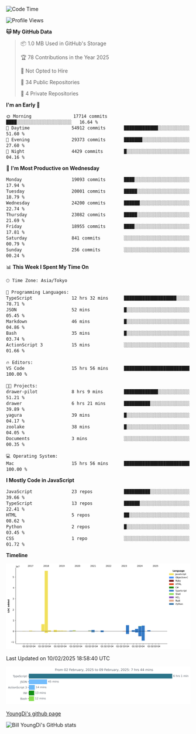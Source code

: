 <!--START_SECTION:waka-->
![Code Time](http://img.shields.io/badge/Code%20Time-1%2C172%20hrs%2016%20mins-blue)

![Profile Views](http://img.shields.io/badge/Profile%20Views-0-blue)

**🐱 My GitHub Data** 

> 📦 1.0 MB Used in GitHub's Storage 
 > 
> 🏆 78 Contributions in the Year 2025
 > 
> 🚫 Not Opted to Hire
 > 
> 📜 34 Public Repositories 
 > 
> 🔑 4 Private Repositories 
 > 
**I'm an Early 🐤** 

```text
🌞 Morning                17714 commits       ████░░░░░░░░░░░░░░░░░░░░░   16.64 % 
🌆 Daytime                54912 commits       █████████████░░░░░░░░░░░░   51.60 % 
🌃 Evening                29373 commits       ███████░░░░░░░░░░░░░░░░░░   27.60 % 
🌙 Night                  4429 commits        █░░░░░░░░░░░░░░░░░░░░░░░░   04.16 % 
```
📅 **I'm Most Productive on Wednesday** 

```text
Monday                   19093 commits       ████░░░░░░░░░░░░░░░░░░░░░   17.94 % 
Tuesday                  20001 commits       █████░░░░░░░░░░░░░░░░░░░░   18.79 % 
Wednesday                24200 commits       ██████░░░░░░░░░░░░░░░░░░░   22.74 % 
Thursday                 23082 commits       █████░░░░░░░░░░░░░░░░░░░░   21.69 % 
Friday                   18955 commits       ████░░░░░░░░░░░░░░░░░░░░░   17.81 % 
Saturday                 841 commits         ░░░░░░░░░░░░░░░░░░░░░░░░░   00.79 % 
Sunday                   256 commits         ░░░░░░░░░░░░░░░░░░░░░░░░░   00.24 % 
```


📊 **This Week I Spent My Time On** 

```text
🕑︎ Time Zone: Asia/Tokyo

💬 Programming Languages: 
TypeScript               12 hrs 32 mins      ████████████████████░░░░░   78.71 % 
JSON                     52 mins             █░░░░░░░░░░░░░░░░░░░░░░░░   05.45 % 
Markdown                 46 mins             █░░░░░░░░░░░░░░░░░░░░░░░░   04.86 % 
Bash                     35 mins             █░░░░░░░░░░░░░░░░░░░░░░░░   03.74 % 
ActionScript 3           15 mins             ░░░░░░░░░░░░░░░░░░░░░░░░░   01.66 % 

🔥 Editors: 
VS Code                  15 hrs 56 mins      █████████████████████████   100.00 % 

🐱‍💻 Projects: 
drawer-pilot             8 hrs 9 mins        █████████████░░░░░░░░░░░░   51.21 % 
drawer                   6 hrs 21 mins       ██████████░░░░░░░░░░░░░░░   39.89 % 
yagura                   39 mins             █░░░░░░░░░░░░░░░░░░░░░░░░   04.17 % 
zoolake                  38 mins             █░░░░░░░░░░░░░░░░░░░░░░░░   04.05 % 
Documents                3 mins              ░░░░░░░░░░░░░░░░░░░░░░░░░   00.35 % 

💻 Operating System: 
Mac                      15 hrs 56 mins      █████████████████████████   100.00 % 
```

**I Mostly Code in JavaScript** 

```text
JavaScript               23 repos            ██████████░░░░░░░░░░░░░░░   39.66 % 
TypeScript               13 repos            ██████░░░░░░░░░░░░░░░░░░░   22.41 % 
HTML                     5 repos             ██░░░░░░░░░░░░░░░░░░░░░░░   08.62 % 
Python                   2 repos             █░░░░░░░░░░░░░░░░░░░░░░░░   03.45 % 
CSS                      1 repo              ░░░░░░░░░░░░░░░░░░░░░░░░░   01.72 % 
```



**Timeline**

![Lines of Code chart](https://raw.githubusercontent.com/Youngdi/Youngdi/master/assets/bar_graph.png)


 Last Updated on 10/02/2025 18:58:40 UTC
<!--END_SECTION:waka-->

![wakatime](./images/stat.svg)

[YoungDi's github page](https://youngdi.github.io)

![Bill YoungDi's GitHub stats](https://github-readme-stats.vercel.app/api?username=youngdi&count_private=true&show_icons=true)
